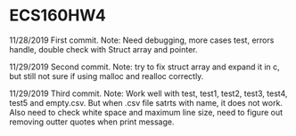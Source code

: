 # ECS160HW4

11/28/2019 First commit. 
Note: Need debugging, more cases test, errors handle, double check with Struct array and pointer.

11/29/2019 Second commit.
Note: try to fix struct array and expand it in c, but still not sure if using malloc and realloc correctly.

11/29/2019 Third commit.
Note: Work well with test, test1, test2, test3, test4, test5 and empty.csv. But when .csv file satrts with name, it does not work.
Also need to check white space and maximum line size, need to figure out removing outter quotes when print message.
